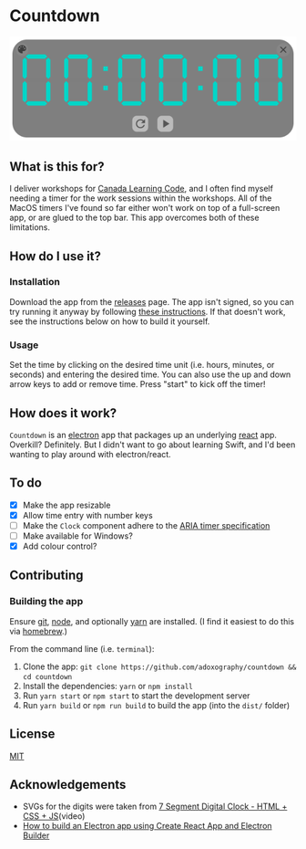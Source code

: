 # Countdown
![Countdown screenshot](/docs/screenshot.png)

## What is this for?
I deliver workshops for [Canada Learning Code](https://canadalearningcode.ca), and I often find myself needing a timer for the work sessions within the workshops. All of the MacOS timers I've found so far either won't work on top of a full-screen app, or are glued to the top bar. This app overcomes both of these limitations.

## How do I use it?
### Installation
Download the app from the [releases](https://github.com/adoxography/countdown/releases) page. The app isn't signed, so you can try running it anyway by following [these instructions](https://support.apple.com/en-ca/guide/mac-help/mh40616/mac). If that doesn't work, see the instructions below on how to build it yourself.

### Usage
Set the time by clicking on the desired time unit (i.e. hours, minutes, or seconds) and entering the desired time. You can also use the up and down arrow keys to add or remove time. Press "start" to kick off the timer!

## How does it work?
`Countdown` is an [electron](https://github.com/electron/electron) app that packages up an underlying [react](https://github.com/facebook/react) app. Overkill? Definitely. But I didn't want to go about learning Swift, and I'd been wanting to play around with electron/react.

## To do
- [x] Make the app resizable
- [x] Allow time entry with number keys
- [ ] Make the `Clock` component adhere to the [ARIA timer specification](https://developer.mozilla.org/en-US/docs/Web/Accessibility/ARIA/Roles/ARIA_timer_role)
- [ ] Make available for Windows?
- [x] Add colour control?

## Contributing

### Building the app
Ensure [git](https://git-scm.com/book/en/v2/Getting-Started-Installing-Git), [node](https://nodejs.org/en/), and optionally [yarn](https://classic.yarnpkg.com/en/docs/install/#mac-stable) are installed. (I find it easiest to do this via [homebrew](https://brew.sh/).)

From the command line (i.e. `terminal`):
1. Clone the app: `git clone https://github.com/adoxography/countdown && cd countdown`
1. Install the dependencies: `yarn` or `npm install`
1. Run `yarn start` or `npm start` to start the development server
1. Run `yarn build` or `npm run build` to build the app (into the `dist/` folder)

## License
[MIT](/LICENSE)

## Acknowledgements
- SVGs for the digits were taken from [7 Segment Digital Clock - HTML + CSS + JS](https://www.youtube.com/watch?v=GlzDSCErJXs)(video)
- [How to build an Electron app using Create React App and Electron Builder](https://www.codementor.io/@randyfindley/how-to-build-an-electron-app-using-create-react-app-and-electron-builder-ss1k0sfer)
